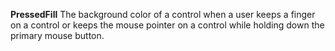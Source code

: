 **PressedFill** The background color of a control when a user keeps a finger on a control or keeps the mouse pointer on a control while holding down the primary mouse button.
